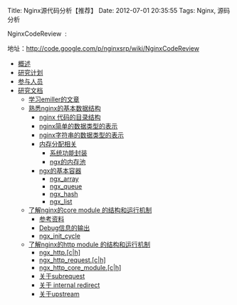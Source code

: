 Title: Nginx源代码分析【推荐】
Date: 2012-07-01 20:35:55
Tags: Nginx, 源码分析

NginxCodeReview  :

地址：<http://code.google.com/p/nginxsrp/wiki/NginxCodeReview>

  * [概述](http://code.google.com/p/nginxsrp/wiki/NginxCodeReview#概述)
  * [研究计划](http://code.google.com/p/nginxsrp/wiki/NginxCodeReview#研究计划)
  * [参与人员](http://code.google.com/p/nginxsrp/wiki/NginxCodeReview#参与人员)
  * [研究文档](http://code.google.com/p/nginxsrp/wiki/NginxCodeReview#研究文档)
    * [学习emiller的文章](http://code.google.com/p/nginxsrp/wiki/NginxCodeReview#学习emiller的文章)
    * [熟悉nginx的基本数据结构](http://code.google.com/p/nginxsrp/wiki/NginxCodeReview#熟悉nginx的基本数据结构)
      * [nginx 代码的目录结构](http://code.google.com/p/nginxsrp/wiki/NginxCodeReview#nginx_代码的目录结构)
      * [nginx简单的数据类型的表示](http://code.google.com/p/nginxsrp/wiki/NginxCodeReview#nginx简单的数据类型的表示)
      * [nginx字符串的数据类型的表示](http://code.google.com/p/nginxsrp/wiki/NginxCodeReview#nginx字符串的数据类型的表示)
      * [内存分配相关](http://code.google.com/p/nginxsrp/wiki/NginxCodeReview#内存分配相关)
        * [系统功能封装](http://code.google.com/p/nginxsrp/wiki/NginxCodeReview#系统功能封装)
        * [ngx的内存池](http://code.google.com/p/nginxsrp/wiki/NginxCodeReview#ngx的内存池)
      * [ngx的基本容器](http://code.google.com/p/nginxsrp/wiki/NginxCodeReview#ngx的基本容器)
        * [ngx_array](http://code.google.com/p/nginxsrp/wiki/NginxCodeReview#ngx_array)
        * [ngx_queue](http://code.google.com/p/nginxsrp/wiki/NginxCodeReview#ngx_queue)
        * [ngx_hash](http://code.google.com/p/nginxsrp/wiki/NginxCodeReview#ngx_hash)
        * [ngx_list](http://code.google.com/p/nginxsrp/wiki/NginxCodeReview#ngx_list)
    * [了解nginx的core module 的结构和运行机制](http://code.google.com/p/nginxsrp/wiki/NginxCodeReview#了解nginx的core_module_的结构和运行机制)
      * [参考资料](http://code.google.com/p/nginxsrp/wiki/NginxCodeReview#参考资料)
      * [Debug信息的输出](http://code.google.com/p/nginxsrp/wiki/NginxCodeReview#Debug信息的输出)
      * [ngx_init_cycle](http://code.google.com/p/nginxsrp/wiki/NginxCodeReview#ngx_init_cycle)
    * [了解nginx的http module 的结构和运行机制](http://code.google.com/p/nginxsrp/wiki/NginxCodeReview#了解nginx的http_module_的结构和运行机制)
      * [ngx_http.[c|h]](http://code.google.com/p/nginxsrp/wiki/NginxCodeReview#ngx_http.\[c|h\])
      * [ngx_http_request.[c|h]](http://code.google.com/p/nginxsrp/wiki/NginxCodeReview#ngx_http_request.\[c|h\])
      * [ngx_http_core_module.[c|h]](http://code.google.com/p/nginxsrp/wiki/NginxCodeReview#ngx_http_core_module.\[c|h\])
      * [关于subrequest](http://code.google.com/p/nginxsrp/wiki/NginxCodeReview#关于subrequest)
      * [关于 internal redirect](http://code.google.com/p/nginxsrp/wiki/NginxCodeReview#关于_internal_redirect)
      * [关于upstream](http://code.google.com/p/nginxsrp/wiki/NginxCodeReview#关于upstream)
